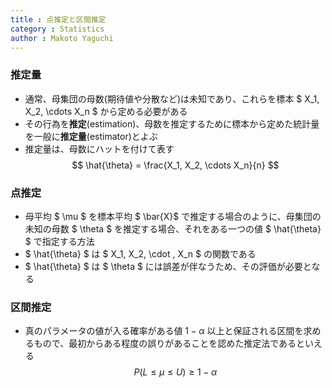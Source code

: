```yaml
---
title : 点推定と区間推定
category : Statistics
author : Makoto Yaguchi
---
```


### 推定量

- 通常、母集団の母数(期待値や分散など)は未知であり、これらを標本 $ X_1, X_2, \cdots X_n $ から定める必要がある
- その行為を**推定**(estimation)、母数を推定するために標本から定めた統計量を一般に**推定量**(estimator)とよぶ
- 推定量は、母数にハットを付けて表す
$$ \hat{\theta} = \frac{X_1, X_2, \cdots X_n}{n}  $$

### 点推定

- 母平均 $ \mu $ を標本平均 $ \bar{X}$ で推定する場合のように、母集団の未知の母数 $ \theta $ を推定する場合、それをある一つの値 $ \hat{\theta} $ で指定する方法
- $ \hat{\theta} $ は $ X_1, X_2, \cdot , X_n $ の関数である
-  $ \hat{\theta} $ は $ \theta $ には誤差が伴なうため、その評価が必要となる

### 区間推定

- 真のパラメータの値が入る確率がある値 $1-\alpha$ 以上と保証される区間を求めるもので、最初からある程度の誤りがあることを認めた推定法であるといえる
  $$ P(L \le \mu \le U ) \ge 1 - \alpha $$ 